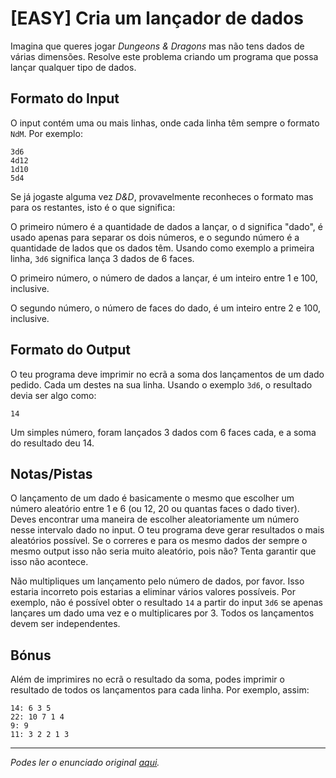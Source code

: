 # [EASY] Cria um lançador de dados

Imagina que queres jogar *Dungeons & Dragons* mas não tens dados de várias
dimensões. Resolve este problema criando um programa que possa lançar qualquer
 tipo de dados.

## Formato do Input

O input contém uma ou mais linhas, onde cada linha têm sempre o formato `NdM`.
Por exemplo:

```
3d6
4d12
1d10
5d4
```

Se já jogaste alguma vez *D&D*, provavelmente reconheces o formato mas para os
restantes, isto é o que significa:

O primeiro número é a quantidade de dados a lançar, o d significa "dado", é
usado apenas para separar os dois números, e o segundo número é a quantidade de
lados que os dados têm. Usando como exemplo a primeira linha, `3d6` significa
lança 3 dados de 6 faces.

O primeiro número, o número de dados a lançar, é um inteiro entre 1 e 100,
inclusive.

O segundo número, o número de faces do dado, é um inteiro entre 2 e 100,
inclusive.

## Formato do Output

O teu programa deve imprimir no ecrã a soma dos lançamentos de um dado pedido.
Cada um destes na sua linha. Usando o exemplo `3d6`, o resultado devia ser algo
como:

```
14
```

Um simples número, foram lançados 3 dados com 6 faces cada, e a soma do
resultado deu 14.

## Notas/Pistas

O lançamento de um dado é basicamente o mesmo que escolher um número aleatório
entre 1 e 6 (ou 12, 20 ou quantas faces o dado tiver). Deves encontrar uma
maneira de escolher aleatoriamente um número nesse intervalo dado no input. O
teu programa deve gerar resultados o mais aleatórios possível. Se o correres e
para os mesmo dados der sempre o mesmo output isso não seria muito aleatório,
pois não? Tenta garantir que isso não acontece.

Não multipliques um lançamento pelo número de dados, por favor. Isso estaria
incorreto pois estarias a eliminar vários valores possíveis. Por exemplo, não é
possível obter o resultado `14` a partir do input `3d6` se apenas lançares um
dado uma vez e o multiplicares por 3. Todos os lançamentos devem ser
independentes.

## Bónus

Além de imprimires no ecrã o resultado da soma, podes imprimir o resultado de
todos os lançamentos para cada linha. Por exemplo, assim:

```
14: 6 3 5
22: 10 7 1 4
9: 9
11: 3 2 2 1 3
```

---

*Podes ler o enunciado original [aqui](https://www.reddit.com/r/dailyprogrammer/comments/8s0cy1/20180618_challenge_364_easy_create_a_dice_roller/).*


